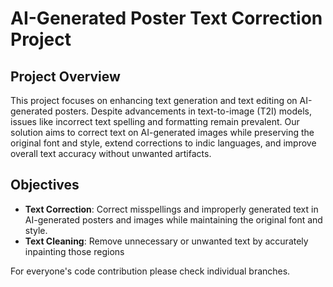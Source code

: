 # AI-Generated Poster Text Correction Project

## Project Overview
This project focuses on enhancing text generation and text editing on AI-generated posters. Despite advancements in text-to-image (T2I) models, issues like incorrect text spelling and formatting remain prevalent. Our solution aims to correct text on AI-generated images while preserving the original font and style, extend corrections to indic languages, and improve overall text accuracy without unwanted artifacts.

## Objectives
- **Text Correction**: Correct misspellings and improperly generated text in AI-generated posters and images while maintaining the original font and style.
- **Text Cleaning**: Remove unnecessary or unwanted text by accurately inpainting those regions

For everyone's code contribution please check individual branches.
